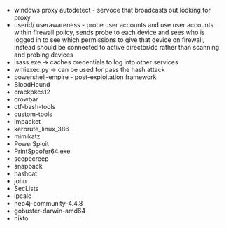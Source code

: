 * windows proxy autodetect - servoce that broadcasts out looking for proxy
* userid/ userawareness - probe user accounts and use user accounts within firewall policy, sends probe to each device and sees who is logged in to see which permissions to give that device on firewall, instead should be connected to active director/dc rather than scanning and probing devices
* lsass.exe -> caches credentials to log into other services
* wmiexec.py -> can be used for pass the hash attack
* powershell-empire - post-exploitation framework
* BloodHound  
* crackpkcs12  
* crowbar  
* ctf-bash-tools 
* custom-tools  
* impacket  
* kerbrute_linux_386  
* mimikatz  
* PowerSploit
* PrintSpoofer64.exe
* scopecreep
* snapback 
* hashcat                   
* john   
* SecLists               
* ipcalc                    
* neo4j-community-4.4.8                  
* gobuster-darwin-amd64                       
* nikto